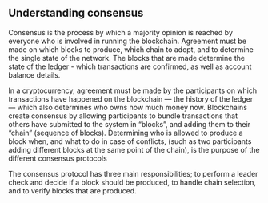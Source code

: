 ## Understanding consensus

Consensus is the process by which a majority opinion is reached by everyone who is involved in running the blockchain. Agreement must be made on which blocks to produce, which chain to adopt, and to determine the single state of the network. The blocks that are made determine the state of the ledger - which transactions are confirmed, as well as account balance details.

In a cryptocurrency, agreement must be made by the participants on which transactions have happened on the blockchain — the history of the ledger — which also determines who owns how much money now. Blockchains create consensus by allowing participants to bundle transactions that others have submitted to the system in “blocks”, and adding them to their “chain” (sequence of blocks). Determining who is allowed to produce a block when, and what to do in case of conflicts, (such as two participants adding different blocks at the same point of the chain), is the purpose of the different consensus protocols

The consensus protocol has three main responsibilities; to perform a leader check and decide if a block should be produced, to handle chain selection, and to verify blocks that are produced. 
